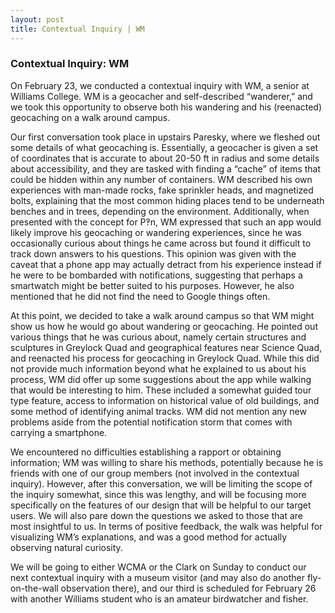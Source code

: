 ```yaml
---
layout: post
title: Contextual Inquiry | WM
---
```

### Contextual Inquiry: WM
On February 23, we conducted a contextual inquiry with WM, a senior at Williams College. WM is a geocacher and self-described “wanderer,” and we took this opportunity to observe both his wandering and his (reenacted) geocaching on a walk around campus.

Our first conversation took place in upstairs Paresky, where we fleshed out some details of what geocaching is. Essentially, a geocacher is given a set of coordinates that is accurate to about 20-50 ft in radius and some details about accessibility, and they are tasked with finding a “cache” of items that could be hidden within any number of containers. WM described his own experiences with man-made rocks, fake sprinkler heads, and magnetized bolts, explaining that the most common hiding places tend to be underneath benches and in trees, depending on the environment. Additionally, when presented with the concept for P‽n, WM expressed that such an app would likely improve his geocaching or wandering experiences, since he was occasionally curious about things he came across but found it difficult to track down answers to his questions. This opinion was given with the caveat that a phone app may actually detract from his experience instead if he were to be bombarded with notifications, suggesting that perhaps a smartwatch might be better suited to his purposes. However, he also mentioned that he did not find the need to Google things often.

At this point, we decided to take a walk around campus so that WM might show us how he would go about wandering or geocaching. He pointed out various things that he was curious about, namely certain structures and sculptures in Greylock Quad and geographical features near Science Quad, and reenacted his process for geocaching in Greylock Quad. While this did not provide much information beyond what he explained to us about his process, WM did offer up some suggestions about the app while walking that would be interesting to him. These included a somewhat guided tour type feature, access to information on historical value of old buildings, and some method of identifying animal tracks. WM did not mention any new problems aside from the potential notification storm that comes with carrying a smartphone.

We encountered no difficulties establishing a rapport or obtaining information; WM was willing to share his methods, potentially because he is friends with one of our group members (not involved in the contextual inquiry). However, after this conversation, we will be limiting the scope of the inquiry somewhat, since this was lengthy, and will be focusing more specifically on the features of our design that will be helpful to our target users. We will also pare down the questions we asked to those that are most insightful to us. In terms of positive feedback, the walk was helpful for visualizing WM’s explanations, and was a good method for actually observing natural curiosity.

We will be going to either WCMA or the Clark on Sunday to conduct our next contextual inquiry with a museum visitor (and may also do another fly-on-the-wall observation there), and our third is scheduled for February 26 with another Williams student who is an amateur birdwatcher and fisher.
